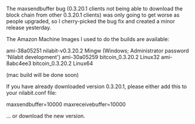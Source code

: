The maxsendbuffer bug (0.3.20.1 clients not being able to download the block chain from other 0.3.20.1 clients) was only going to get
worse as people upgraded, so I cherry-picked the bug fix and created a minor release yesterday.

The Amazon Machine Images I used to do the builds are available:

  ami-38a05251   nilabit-v0.3.20.2 Mingw    (Windows; Administrator password 'Nilabit development')
  ami-30a05259   bitcoin_0.3.20.2 Linux32
  ami-8abc4ee3   bitcoin_0.3.20.2 Linux64

(mac build will be done soon)

If you have already downloaded version 0.3.20.1, please either add this to your nilabit.conf file:

  maxsendbuffer=10000
  maxreceivebuffer=10000

... or download the new version.
